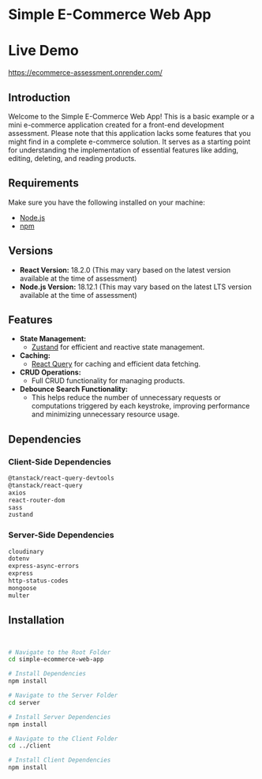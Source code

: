 # Simple E-Commerce Web App

# Live Demo

https://ecommerce-assessment.onrender.com/

## Introduction

Welcome to the Simple E-Commerce Web App! This is a basic example or a mini e-commerce application created for a front-end development assessment. Please note that this application lacks some features that you might find in a complete e-commerce solution. It serves as a starting point for understanding the implementation of essential features like adding, editing, deleting, and reading products.

## Requirements

Make sure you have the following installed on your machine:

- [Node.js](https://nodejs.org/)
- [npm](https://www.npmjs.com/)

## Versions

- **React Version:** 18.2.0 (This may vary based on the latest version available at the time of assessment)
- **Node.js Version:** 18.12.1 (This may vary based on the latest LTS version available at the time of assessment)

## Features

- **State Management:**
  - [Zustand](https://github.com/pmndrs/zustand) for efficient and reactive state management.
- **Caching:**
  - [React Query](https://react-query.tanstack.com/) for caching and efficient data fetching.
- **CRUD Operations:**
  - Full CRUD functionality for managing products.
- **Debounce Search Functionality:**
  - This helps reduce the number of unnecessary requests or computations triggered by each keystroke, improving performance and minimizing unnecessary resource usage.

## Dependencies

### Client-Side Dependencies

```bash
@tanstack/react-query-devtools
@tanstack/react-query
axios
react-router-dom
sass
zustand

```

### Server-Side Dependencies

```bash
cloudinary
dotenv
express-async-errors
express
http-status-codes
mongoose
multer
```

## Installation

```bash


# Navigate to the Root Folder
cd simple-ecommerce-web-app

# Install Dependencies
npm install

# Navigate to the Server Folder
cd server

# Install Server Dependencies
npm install

# Navigate to the Client Folder
cd ../client

# Install Client Dependencies
npm install
```
